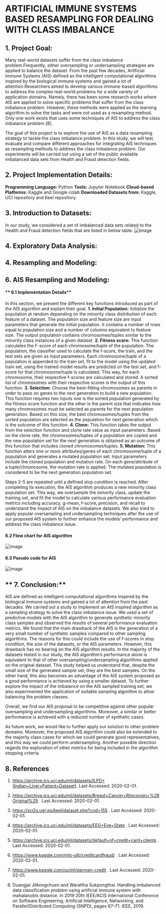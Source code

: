 # **ARTIFICIAL IMMUNE SYSTEMS BASED RESAMPLING FOR DEALING WITH CLASS IMBALANCE**

## **1. Project Goal:**
Many real-world datasets suffer from the class imbalance problem.Frequently, either oversampling or undersampling strategies are applied to balance the dataset. From the past few decades, Artificial Immune Systems (AIS) defined as the intelligent computational algorithms inspired by the biological immune systems and gained a lot of attention.Researchers aimed to develop various immune-based algorithms to address the complex real-world problems for a wide variety of application domains. Namely, there has been some research works where AIS are applied to solve specific problems that suffer from the class imbalance problem. However, these methods were applied as the learning algorithm to solve the tasks and were not used as a resampling method. Only one work exists that uses some techniques of AIS to address the class imbalance problem [8].

The goal of this project is to explore the use of AIS as a data resampling strategy to tackle the class imbalance problem. In this study, we will test, evaluate and compare different approaches for integrating AIS techniques as resampling methods to address the class imbalance problem. Our experiments will be carried out using a set of the public available imbalanced data sets from Health and Fraud detection fields.

## **2. Project Implementation Details:**
**Programming Language:** Python
**Tools:** Jupyter Notebook
**Cloud-based Platforms:** Kaggle and Google colab
**Downloaded Datasets from:** Kaggle, UCI repository and Keel repository.

## **3. Introduction to Datasets:**
In our study, we considered a set of imbalanced data sets related to the Health and Fraud detection fields that are listed in below table.
![image](https://user-images.githubusercontent.com/58121387/115747984-c0ffa000-a363-11eb-991b-53b837382f12.png)

## **4. Exploratory Data Analysis:**

## **4. Resampling and Modeling:**

## **6. AIS Resampling and Modeling:**
  #### ** 6.1 Implementation Details**
  In this section, we present the different key functions introduced as part of the AIS algorithm and explain their goal.
**1.	Initial Population:** Initialize the population at random depending on the minority class distribution of each feature of a dataset. The population size and feature size are input parameters that generate the initial population. It contains a number of rows equal to population size and a number of columns equivalent to feature size. The output population contains chromosomes/tuples similar to the minority class instances of a given dataset.
**2.	Fitness score:** This function calculates the F-score of each chromosome/tuple of the population. The population, the classifier used to calculate the f-score, the train, and the test sets are given as input parameters. Each chromosome/tuple of a population is appended to the train set, fit to the model using the updated train set, using the trained model results are predicted on the test set, and f-score for that chromosome/tuple is calculated. This way, for each chromosome, their respective f-scores are calculated and stored. A sorted list of chromosomes with their respective scores is the output of this function.
**3.	Selection:** Choose the best-fitting chromosomes as parents in order to pass on genes to the next generation to build a new population. This function requires two inputs one is the sorted population generated by the fitness score function and the other is the parent size that indicates how many chromosomes must be selected as parents for the next population generation. Based on this size, the best chromosomes/tuples from the sorted population are selected as the population for next generation which is the outcome of this function.
**4.	Clone:** This function takes the output from the selection function and clone rate value as input parameters. Based on the clone rate, the chromosomes/tuples of a population are copied and the new population set for the next generation is obtained as an outcome of this function that includes cloned chromosomes/tuples.
**5.	Mutation:** This function alters one or more attributes/genes of each chromosome/tuple of a population and generates a mutated population set. Input parameters include the cloned population and mutation rate. On each gene/attribute of a tuple/chromosome, the mutation rate is applied. The mutated population is considered to be the next generation population set.

Steps 2-5 are repeated until a defined stop condition is reached. After completing its execution, the AIS algorithm produces a new minority class population set. This way, we oversample the minority class, update the training set, and fit the model to calculate various performance evaluation metrics including accuracy, g-mean, f-score, precision, and recall to understand the impact of AIS on the imbalance datasets.  We also tried to apply popular oversampling and undersampling techniques after the use of our proposed AIS system to further enhance the models’ performance and address the class imbalance issue.

  #### **6.2 Flow chart for AIS algorithm**
  ![image](https://user-images.githubusercontent.com/58121387/115758300-f6f55200-a36c-11eb-9afe-765b8adc3586.png)

  #### **6.3 Pseudo code for AIS**
  ![image](https://user-images.githubusercontent.com/58121387/115759899-c6161c80-a36e-11eb-8b48-bb787c1b9b2d.png)

## ** 7. Conclusion:**
AIS are defined as intelligent computational algorithms inspired by the biological immune systems and gained a lot of attention from the past decades. We carried out a study to implement an AIS inspired algorithm as a sampling strategy to solve the class imbalance issue. We used a set of predictive models with the AIS algorithm to generate synthetic minority class samples and observed the results of several performance evaluation metrics. We found that the main drawback of the AIS is the generation of a very small number of synthetic samples compared to other sampling algorithms. The reasons for this could include the use of f-scores in stop condition, the size of the datasets, or the AIS parameters. However, this drawback has no bearing on the AIS algorithm results. In the majority of the datasets tested in our study, the AIS algorithm’s performance alone is equivalent to that of other oversampling/undersampling algorithms applied on the original dataset. This study helped us understand that, despite the small size of the generated sample set, they are the best samples. On the other hand, this also becomes an advantage of the AIS system proposed as a good performance is achieved by using a smaller dataset. To further explore the impact of the imbalance on the AIS sampled training set, we also experimented the application of suitable sampling algorithm to allow balancing the problem classes.

Overall, we find our AIS proposal to be competitive against other popular oversampling and undersampling algorithms. Moreover, a similar or better performance is achieved with a reduced number of synthetic cases. 

As future work, we would like to further apply our solution to other problem domains. Moreover, the proposed AIS algorithm could also be extended to the majority class cases for which we could generate good representatives, and this way we could perform undersampling. Another possible direction regards the exploration of other metrics for being included in the algorithm stopping criteria.



## **8. References**
1.	https://archive.ics.uci.edu/ml/datasets/ILPD+(Indian+Liver+Patient+Dataset). Last Accessed: 2020-02-01.   

2.	https://archive.ics.uci.edu/ml/datasets/Breast+Cancer+Wisconsin+%28Original%29 . Last Accessed: 2020-02-01.  

3.	https://sci2s.ugr.es/keel/dataset.php?cod=155 . Last Accessed: 2020-02-01.  

4.	https://archive.ics.uci.edu/ml/datasets/EEG+Eye+State . Last Accessed: 2020-02-01.  

5.	https://archive.ics.uci.edu/ml/datasets/default+of+credit+card+clients . Last Accessed: 2020-02-01.  
 
6.	https://www.kaggle.com/mlg-ulb/creditcardfraud/ . Last Accessed: 2020-02-01.  

7.	https://www.kaggle.com/uciml/german-credit . Last Accessed: 2020-02-01.  

8.	Duangjai Jitkongchuen and Warattha Sukpongthai.  Handling imbalanced data classification problem using artificial immune system with mahalanobis distance. In 2019   20th IEEE/ACIS International Conference on  Software  Engineering,  Artificial  Intelligence,  Networking, and  Parallel/Distributed Computing (SNPD), pages 67–71. IEEE, 2019.

